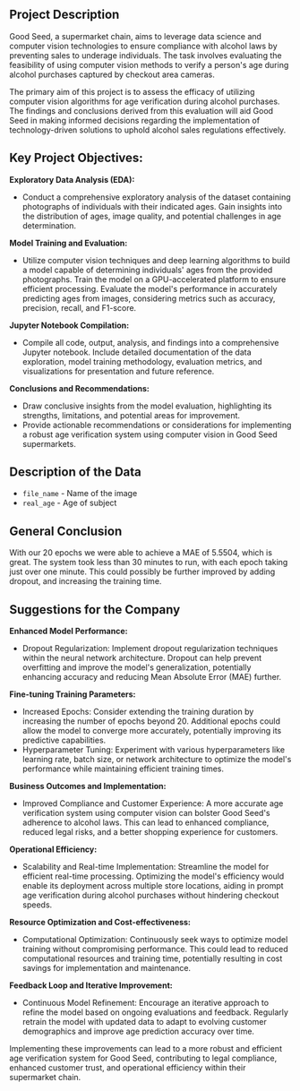 ## Project Description

Good Seed, a supermarket chain, aims to leverage data science and computer vision technologies to ensure compliance with alcohol laws by preventing sales to underage individuals. The task involves evaluating the feasibility of using computer vision methods to verify a person's age during alcohol purchases captured by checkout area cameras.

The primary aim of this project is to assess the efficacy of utilizing computer vision algorithms for age verification during alcohol purchases. The findings and conclusions derived from this evaluation will aid Good Seed in making informed decisions regarding the implementation of technology-driven solutions to uphold alcohol sales regulations effectively.

## Key Project Objectives:

**Exploratory Data Analysis (EDA):**
- Conduct a comprehensive exploratory analysis of the dataset containing photographs of individuals with their indicated ages. Gain insights into the distribution of ages, image quality, and potential challenges in age determination.

**Model Training and Evaluation:**
- Utilize computer vision techniques and deep learning algorithms to build a model capable of determining individuals' ages from the provided photographs. Train the model on a GPU-accelerated platform to ensure efficient processing.
Evaluate the model's performance in accurately predicting ages from images, considering metrics such as accuracy, precision, recall, and F1-score.

**Jupyter Notebook Compilation:**
- Compile all code, output, analysis, and findings into a comprehensive Jupyter notebook. Include detailed documentation of the data exploration, model training methodology, evaluation metrics, and visualizations for presentation and future reference.

**Conclusions and Recommendations:**
- Draw conclusive insights from the model evaluation, highlighting its strengths, limitations, and potential areas for improvement.
- Provide actionable recommendations or considerations for implementing a robust age verification system using computer vision in Good Seed supermarkets.

## Description of the Data

- `file_name` - Name of the image
- `real_age` - Age of subject

## General Conclusion

With our 20 epochs we were able to achieve a MAE of 5.5504, which is great. The system took less than 30 minutes to run, with each epoch taking just over one minute. This could possibly be further improved by adding dropout, and increasing the training time.

## Suggestions for the Company

**Enhanced Model Performance:**
- Dropout Regularization: Implement dropout regularization techniques within the neural network architecture. Dropout can help prevent overfitting and improve the model's generalization, potentially enhancing accuracy and reducing Mean Absolute Error (MAE) further.

**Fine-tuning Training Parameters:**
- Increased Epochs: Consider extending the training duration by increasing the number of epochs beyond 20. Additional epochs could allow the model to converge more accurately, potentially improving its predictive capabilities.
- Hyperparameter Tuning: Experiment with various hyperparameters like learning rate, batch size, or network architecture to optimize the model's performance while maintaining efficient training times.

**Business Outcomes and Implementation:**
- Improved Compliance and Customer Experience: A more accurate age verification system using computer vision can bolster Good Seed's adherence to alcohol laws. This can lead to enhanced compliance, reduced legal risks, and a better shopping experience for customers.

**Operational Efficiency:**
- Scalability and Real-time Implementation: Streamline the model for efficient real-time processing. Optimizing the model's efficiency would enable its deployment across multiple store locations, aiding in prompt age verification during alcohol purchases without hindering checkout speeds.

**Resource Optimization and Cost-effectiveness:**
- Computational Optimization: Continuously seek ways to optimize model training without compromising performance. This could lead to reduced computational resources and training time, potentially resulting in cost savings for implementation and maintenance.

**Feedback Loop and Iterative Improvement:**
- Continuous Model Refinement: Encourage an iterative approach to refine the model based on ongoing evaluations and feedback. Regularly retrain the model with updated data to adapt to evolving customer demographics and improve age prediction accuracy over time.

Implementing these improvements can lead to a more robust and efficient age verification system for Good Seed, contributing to legal compliance, enhanced customer trust, and operational efficiency within their supermarket chain.
